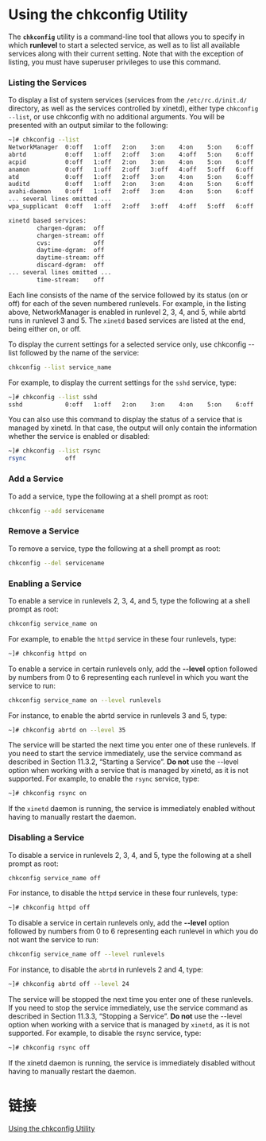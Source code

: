 # Using the chkconfig Utility

The **`chkconfig`** utility is a command-line tool that allows you to specify in which **runlevel** to start a selected 
service, as well as to list all available services along with their current setting. Note that with the exception of listing, 
you must have superuser privileges to use this command.

### Listing the Services

To display a list of system services (services from the `/etc/rc.d/init.d/` directory, as well as the services controlled 
by xinetd), either type `chkconfig --list`, or use chkconfig with no additional arguments. You will be presented with an 
output similar to the following:

```bash
~]# chkconfig --list
NetworkManager  0:off   1:off   2:on    3:on    4:on    5:on    6:off
abrtd           0:off   1:off   2:off   3:on    4:off   5:on    6:off
acpid           0:off   1:off   2:on    3:on    4:on    5:on    6:off
anamon          0:off   1:off   2:off   3:off   4:off   5:off   6:off
atd             0:off   1:off   2:off   3:on    4:on    5:on    6:off
auditd          0:off   1:off   2:on    3:on    4:on    5:on    6:off
avahi-daemon    0:off   1:off   2:off   3:on    4:on    5:on    6:off
... several lines omitted ...
wpa_supplicant  0:off   1:off   2:off   3:off   4:off   5:off   6:off

xinetd based services:
        chargen-dgram:  off
        chargen-stream: off
        cvs:            off
        daytime-dgram:  off
        daytime-stream: off
        discard-dgram:  off
... several lines omitted ...
        time-stream:    off
```

Each line consists of the name of the service followed by its status (on or off) for each of the seven numbered runlevels. 
For example, in the listing above, NetworkManager is enabled in runlevel 2, 3, 4, and 5, while abrtd runs in runlevel 3 and 5. 
The `xinetd` based services are listed at the end, being either on, or off.

To display the current settings for a selected service only, use chkconfig --list followed by the name of the service:

```bash
chkconfig --list service_name
```

For example, to display the current settings for the `sshd` service, type:

```bash
~]# chkconfig --list sshd
sshd            0:off   1:off   2:on    3:on    4:on    5:on    6:off
```

You can also use this command to display the status of a service that is managed by xinetd. In that case, 
the output will only contain the information whether the service is enabled or disabled:

```bash
~]# chkconfig --list rsync
rsync           off
```

### Add a Service

To add a service, type the following at a shell prompt as root:

```bash
chkconfig --add servicename
```

### Remove a Service

To remove a service, type the following at a shell prompt as root:

```bash
chkconfig --del servicename
```

### Enabling a Service

To enable a service in runlevels 2, 3, 4, and 5, type the following at a shell prompt as root:

```bash
chkconfig service_name on
```

For example, to enable the `httpd` service in these four runlevels, type:

```bash
~]# chkconfig httpd on
```

To enable a service in certain runlevels only, add the **--level** option followed by numbers from 0 to 6 
representing each runlevel in which you want the service to run:

```bash
chkconfig service_name on --level runlevels
```

For instance, to enable the abrtd service in runlevels 3 and 5, type:

```bash
~]# chkconfig abrtd on --level 35
```

The service will be started the next time you enter one of these runlevels. If you need to start the service immediately, 
use the service command as described in Section 11.3.2, “Starting a Service”. **Do not** use the --level option when working 
with a service that is managed by xinetd, as it is not supported. For example, to enable the `rsync` service, type:

```bash
~]# chkconfig rsync on
```

If the `xinetd` daemon is running, the service is immediately enabled without having to manually restart the daemon.

### Disabling a Service

To disable a service in runlevels 2, 3, 4, and 5, type the following at a shell prompt as root:

```bash
chkconfig service_name off
```

For instance, to disable the `httpd` service in these four runlevels, type:

```bash
~]# chkconfig httpd off
```

To disable a service in certain runlevels only, add the **--level** option followed by numbers from 0 to 6 
representing each runlevel in which you do not want the service to run:

```bash
chkconfig service_name off --level runlevels
```

For instance, to disable the `abrtd` in runlevels 2 and 4, type:

```bash
~]# chkconfig abrtd off --level 24
```

The service will be stopped the next time you enter one of these runlevels. If you need to stop the service immediately, 
use the service command as described in Section 11.3.3, “Stopping a Service”. **Do not** use the --level option when 
working with a service that is managed by `xinetd`, as it is not supported. For example, to disable the rsync service, type:

```bash
~]# chkconfig rsync off
```

If the xinetd daemon is running, the service is immediately disabled without having to manually restart the daemon.

# 链接

[Using the chkconfig Utility](https://access.redhat.com/documentation/en-US/Red_Hat_Enterprise_Linux/6/html/Deployment_Guide/s2-services-chkconfig.html)

